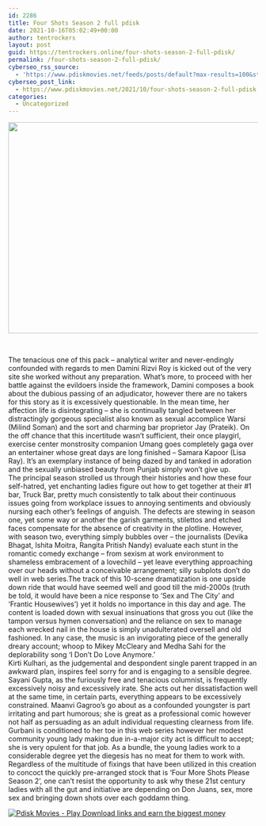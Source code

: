 ```yaml
---
id: 2286
title: Four Shots Season 2 full pdisk
date: 2021-10-16T05:02:49+00:00
author: tentrockers
layout: post
guid: https://tentrockers.online/four-shots-season-2-full-pdisk/
permalink: /four-shots-season-2-full-pdisk/
cyberseo_rss_source:
  - 'https://www.pdiskmovies.net/feeds/posts/default?max-results=100&start-index=1'
cyberseo_post_link:
  - https://www.pdiskmovies.net/2021/10/four-shots-season-2-full-pdisk.html
categories:
  - Uncategorized
---
```

<div class="separator">
  <a href="https://blogger.googleusercontent.com/img/a/AVvXsEipN7DaYJyRgADzx7E6-uJQStZ_LsK56aZae_UQpT4ywXV38bbhwVFaOzqyI4xkjfpTKOX_HTV5VRsFMPIfwf-CbWjhNrspx7Td7oSbEcVYNrdKa5DyKRdn9l7fLg68YBPlVXCgOwtrHSXmLmP3W0e2sQHADiV18kiizulLBC5UUXhLq618hUHmW00pOQ=s1200" imageanchor="1"><img loading="lazy" border="0" data-original-height="800" data-original-width="1200" height="426" src="https://blogger.googleusercontent.com/img/a/AVvXsEipN7DaYJyRgADzx7E6-uJQStZ_LsK56aZae_UQpT4ywXV38bbhwVFaOzqyI4xkjfpTKOX_HTV5VRsFMPIfwf-CbWjhNrspx7Td7oSbEcVYNrdKa5DyKRdn9l7fLg68YBPlVXCgOwtrHSXmLmP3W0e2sQHADiV18kiizulLBC5UUXhLq618hUHmW00pOQ=w640-h426" width="640" /></a>
</div>

<span><br /></span>

<div>
  <div>
    <span>The tenacious one of this pack – analytical writer and never-endingly confounded with regards to men Damini Rizvi Roy is kicked out of the very site she worked without any preparation. What&#8217;s more, to proceed with her battle against the evildoers inside the framework, Damini composes a book about the dubious passing of an adjudicator, however there are no takers for this story as it is excessively questionable. In the mean time, her affection life is disintegrating – she is continually tangled between her distractingly gorgeous specialist also known as sexual accomplice Warsi (Milind Soman) and the sort and charming bar proprietor Jay (Prateik). On the off chance that this incertitude wasn&#8217;t sufficient, their once playgirl, exercise center monstrosity companion Umang goes completely gaga over an entertainer whose great days are long finished – Samara Kapoor (Lisa Ray). It&#8217;s an exemplary instance of being dazed by and tanked in adoration and the sexually unbiased beauty from Punjab simply won&#8217;t give up.&nbsp;</span>
  </div>
  
  <div>
    <span>The principal season strolled us through their histories and how these four self-hatred, yet enchanting ladies figure out how to get together at their #1 bar, Truck Bar, pretty much consistently to talk about their continuous issues going from workplace issues to annoying sentiments and obviously nursing each other&#8217;s feelings of anguish. The defects are stewing in season one, yet some way or another the garish garments, stilettos and etched faces compensate for the absence of creativity in the plotline. However, with season two, everything simply bubbles over – the journalists (Devika Bhagat, Ishita Moitra, Rangita Pritish Nandy) evaluate each stunt in the romantic comedy exchange – from sexism at work environment to shameless embracement of a lovechild – yet leave everything approaching over our heads without a conceivable arrangement; silly subplots don&#8217;t do well in web series.The track of this 10-scene dramatization is one upside down ride that would have seemed well and good till the mid-2000s (truth be told, it would have been a nice response to &#8216;Sex and The City&#8217; and &#8216;Frantic Housewives&#8217;) yet it holds no importance in this day and age. The content is loaded down with sexual insinuations that gross you out (like the tampon versus hymen conversation) and the reliance on sex to manage each wrecked nail in the house is simply unadulterated oversell and old fashioned. In any case, the music is an invigorating piece of the generally dreary account; whoop to Mikey McCleary and Medha Sahi for the deplorability song &#8216;I Don&#8217;t Do Love Anymore.&#8217;&nbsp;</span>
  </div>
  
  <div>
    <span>Kirti Kulhari, as the judgemental and despondent single parent trapped in an awkward plan, inspires feel sorry for and is engaging to a sensible degree. Sayani Gupta, as the furiously free and tenacious columnist, is frequently excessively noisy and excessively irate. She acts out her dissatisfaction well at the same time, in certain parts, everything appears to be excessively constrained. Maanvi Gagroo&#8217;s go about as a confounded youngster is part irritating and part humorous; she is great as a professional comic however not half as persuading as an adult individual requesting clearness from life. Gurbani is conditioned to her toe in this web series however her modest community young lady making due in-a-major city act is difficult to accept; she is very opulent for that job. As a bundle, the young ladies work to a considerable degree yet the diegesis has no meat for them to work with.&nbsp;</span>
  </div>
  
  <div>
    <span>Regardless of the multitude of fixings that have been utilized in this creation to concoct the quickly pre-arranged stock that is &#8216;Four More Shots Please Season 2&#8217;, one can&#8217;t resist the opportunity to ask why these 21st century ladies with all the gut and initiative are depending on Don Juans, sex, more sex and bringing down shots over each goddamn thing.</span>
  </div>
</div>

[![](https://1.bp.blogspot.com/-a93bp85aB6g/YUXjACCiX3I/AAAAAAAAbQE/GHmPI7h0af0tqn6tYzd0cdrDv9Hu9LUSACLcBGAsYHQ/s16000/Play_it_New-removebg-preview.png "Pdisk Movies - Play Download links and earn the biggest money")](https://www.pdisks.com/share-video?videoid=nv2mkh002dnb)